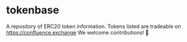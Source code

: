 # tokenbase
A repository of ERC20 token information. Tokens listed are tradeable on https://confluence.exchange We welcome contributions! 🙌
